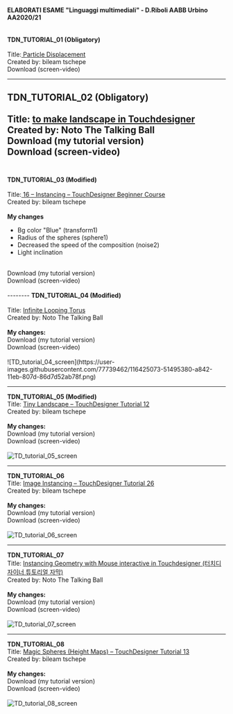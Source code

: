 <strong>ELABORATI ESAME "Linguaggi multimediali" - D.Riboli AABB Urbino AA2020/21</strong>
<br><br><br>
<b>TDN_TUTORIAL_01 (Obligatory)</b>
<br><br>
Title:<a href="https://www.youtube.com/watch?v=hbZjgHSCAPI&amp;ab_channel=bileamtschepe"> Particle Displacement</a>
<br>
Created by: bileam tschepe
<br>
Download (screen-video) 
  

--------
</a><b>TDN_TUTORIAL_02 (Obligatory)</b>
<br><br>
Title: <a href="https://www.youtube.com/watch?v=Kxng628ejFY&ab_channel=NotoTheTalkingBallHow">to make landscape in Touchdesigner</a>
<br>Created by: Noto The Talking Ball
<br>
Download (my tutorial version)</a>
<br>
Download (screen-video)</a>
<br><br>
--------
<b>TDN_TUTORIAL_03 (Modified)</b>
<br><br>
Title:<a href="https://www.youtube.com/watch?v=rYet0SwTYa0&ab_channel=bileamtschepe"> 16 – Instancing – TouchDesigner Beginner Course</a>
 <br>
 Created by: bileam tschepe 
 <br><br>
<b>My changes</b>
- Bg color "Blue" (transform1)<br>
- Radius of the spheres (sphere1)<br>
- Decreased the speed of the composition (noise2)<br>
- Light inclination
<br>
Download (my tutorial version)</a>
<br>
Download (screen-video)</a>
<br><br>
--------
</a><b>TDN_TUTORIAL_04 (Modified)</b>
<br><br>
Title: <a href="https://www.youtube.com/watch?v=lg6hNhQOtIA&ab_channel=NotoTheTalkingBall">Infinite Looping Torus</a>
<br>
Created by: Noto The Talking Ball 
<br><br>
<b>My changes:</b>
<br>
Download (my tutorial version)
<br>
Download (screen-video)
<br><br>
![TD_tutorial_04_screen](https://user-images.githubusercontent.com/77739462/116425073-51495380-a842-11eb-807d-86d7d52ab78f.png)

--------
</a><b>TDN_TUTORIAL_05 (Modified)</b>
<br>
Title: <a href="https://www.youtube.com/watch?v=AO7mqjLj8n4&ab_channel=bileamtschepe">Tiny Landscape – TouchDesigner Tutorial 12</a>
<br>
Created by: bileam tschepe
<br><br>
<b>My changes:</b>
<br>
Download (my tutorial version)
<br>
Download (screen-video)
<br><br>
![TD_tutorial_05_screen](https://user-images.githubusercontent.com/77739462/116424995-41317400-a842-11eb-8fee-88be72b4b393.png)


--------
<b>TDN_TUTORIAL_06</b>
<br>
Title: <a href="https://www.youtube.com/watch?v=dCWUiyBYeho&ab_channel=bileamtschepe">Image Instancing – TouchDesigner Tutorial 26</a>
<br>
Created by: bileam tschepe
<br><br>
<b>My changes:</b>
<br>
Download (my tutorial version)
<br>
Download (screen-video)
<br><br>
![TD_tutorial_06_screen](https://user-images.githubusercontent.com/77739462/116424840-23fca580-a842-11eb-85d7-a53e4e9fb508.png)

--------
<b>TDN_TUTORIAL_07</b>
<br>
Title: <a href="https://www.youtube.com/watch?v=SJZIMGg-thY&ab_channel=NotoTheTalkingBall">Instancing Geometry with Mouse interactive in Touchdesigner (터치디자이너 튜토리얼 자막)</a>
<br>
Created by: Noto The Talking Ball
<br><br>
<b>My changes:</b>
<br>
Download (my tutorial version)
<br>
Download (screen-video)
<br><br>
![TD_tutorial_07_screen](https://user-images.githubusercontent.com/77739462/116424657-fd3e6f00-a841-11eb-8964-a1772fe4c0d5.png)

--------
<b>TDN_TUTORIAL_08</b>
<br>
Title: <a href="https://www.youtube.com/watch?v=pEp6XiAf8cA&ab_channel=bileamtschepe">Magic Spheres (Height Maps) – TouchDesigner Tutorial 13</a>
<br>
Created by: bileam tschepe
<br><br>
<b>My changes:</b>
<br>
Download (my tutorial version)
<br>
Download (screen-video)
<br><br>
![TD_tutorial_08_screen](https://user-images.githubusercontent.com/77739462/116424286-ad5fa800-a841-11eb-87a4-2aa0a8d20fd6.png)







